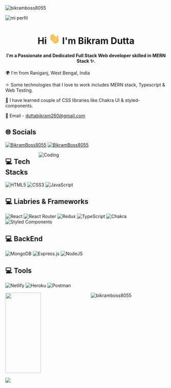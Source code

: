 
<p align="left"> <img src="https://komarev.com/ghpvc/?username=bikramboss8055&label=Profile%20views&color=0e75b6&style=flat" alt="bikramboss8055" /> </p>

![mi perfil](https://res.cloudinary.com/superfolio/image/upload/v1620689979/68747470733a2f2f692e70696e696d672e636f6d2f6f726967696e616c732f63362f33332f63322f63363333633230656465383266306530636564376435373064626533613166332e676966_yjuh2s.gif)

<h1 align="center">Hi <img src="https://raw.githubusercontent.com/ABSphreak/ABSphreak/master/gifs/Hi.gif" width="35"> I'm Bikram Dutta </h1>
<h4 align="center">I'm a Passionate and Dedicated Full Stack Web developer skilled in MERN Stack ✨.</h4>

🌍 I'm from Raniganj, West Bengal, India

⚛️ Some technologies that I love to work includes MERN stack, Typescript & Web Testing.

🚀 I have learned couple of CSS libraries like Chakra UI & styled-components.

📧 Email - duttabikram260@gmail.com



## 🌐 Socials
<!-- [![LinkedIn](https://img.shields.io/badge/LinkedIn-%230077B5.svg?logo=linkedin&logoColor=white)](https://www.linkedin.com/in/bikram-dutta-6a482523a/) -->
<a href="https://twitter.com/BikramBoss8055" target="_blank"><img align="center" src="https://raw.githubusercontent.com/rahuldkjain/github-profile-readme-generator/master/src/images/icons/Social/twitter.svg" alt="BikramBoss8055" height="30" width="40" /></a>
<a href="https://www.linkedin.com/in/bikram-dutta-6a482523a/" target="_blank"><img align="center" src="https://raw.githubusercontent.com/rahuldkjain/github-profile-readme-generator/master/src/images/icons/Social/linked-in-alt.svg" alt="BikramBoss8055" height="30" width="40" /></a>

<img align="right" alt="Coding" width="400" src="https://camo.githubusercontent.com/a4c584bce1c41271485d28f92aaf9f581b3c88b68ca723b6edfd58b4ba988c2b/68747470733a2f2f63646e2e6472696262626c652e636f6d2f75736572732f313138373833362f73637265656e73686f74732f363533393432392f70726f6772616d65722e676966" />

## 💻 Tech Stacks
![HTML5](https://img.shields.io/badge/html5-%23E34F26.svg?style=for-the-badge&logo=html5&logoColor=white) 
![CSS3](https://img.shields.io/badge/css3-%231572B6.svg?style=for-the-badge&logo=css3&logoColor=white) 
![JavaScript](https://img.shields.io/badge/javascript-%23323330.svg?style=for-the-badge&logo=javascript&logoColor=%23F7DF1E) 

## 💻 Liabries & Frameworks
![React](https://img.shields.io/badge/react-%2320232a.svg?style=for-the-badge&logo=react&logoColor=%2361DAFB) 
![React Router](https://img.shields.io/badge/React_Router-CA4245?style=for-the-badge&logo=react-router&logoColor=white) 
![Redux](https://img.shields.io/badge/redux-%23593d88.svg?style=for-the-badge&logo=redux&logoColor=white) 
![TypeScript](https://img.shields.io/badge/typescript-%23007ACC.svg?style=for-the-badge&logo=typescript&logoColor=white) 
![Chakra](https://img.shields.io/badge/chakra-%234ED1C5.svg?style=for-the-badge&logo=chakraui&logoColor=white) 
![Styled Components](https://img.shields.io/badge/styled--components-DB7093?style=for-the-badge&logo=styled-components&logoColor=white) 

## 💻 BackEnd
![MongoDB](https://img.shields.io/badge/MongoDB-%234ea94b.svg?style=for-the-badge&logo=mongodb&logoColor=white) 
![Express.js](https://img.shields.io/badge/express.js-%23404d59.svg?style=for-the-badge&logo=express&logoColor=%2361DAFB) 
![NodeJS](https://img.shields.io/badge/node.js-6DA55F?style=for-the-badge&logo=node.js&logoColor=white) 

## 💻 Tools
![Netlify](https://img.shields.io/badge/netlify-%23000000.svg?style=for-the-badge&logo=netlify&logoColor=#00C7B7) 
![Heroku](https://img.shields.io/badge/heroku-%23430098.svg?style=for-the-badge&logo=heroku&logoColor=white) 
![Postman](https://img.shields.io/badge/Postman-FF6C37?style=for-the-badge&logo=postman&logoColor=white)

<div style={{display="flex", border="1px solid red" }} >
   <img align="right" src="https://github-readme-streak-stats.herokuapp.com?user=bikramboss8055&theme=tokyonight&border_radius=5" alt="bikramboss8055" height="250px" width="47%" />
    <img align="center" src="https://github-readme-stats.vercel.app/api?username=bikramboss8055&show_icons=true&theme=tokyonight&border_radus=0" height="250px" width="47%"/>
 
</div>
  
<!-- <div align="center">
  <img align="center" src="https://activity-graph.herokuapp.com/graph?username=bikramboss8055&theme=tokyonight&hide_border=true&area=true&border_radus=10" height="255px" width="70%"/>
  
</div> -->


![](https://github.com/bikramboss8055/bikramboss8055/blob/main/profile-3d-contrib/profile-night-green.svg)
